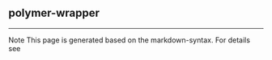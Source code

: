## polymer-wrapper

<hr/>
Note This page is generated based on the markdown-syntax. For details see <http://daringfireball.net/projects/markdown/syntax/>
